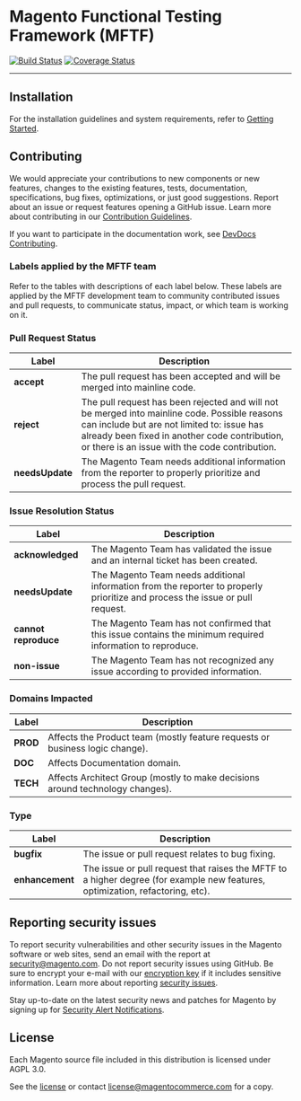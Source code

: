 # Magento Functional Testing Framework (MFTF)

[![Build Status](https://travis-ci.org/magento/magento2-functional-testing-framework.svg?branch=develop)](https://travis-ci.org/magento/magento2-functional-testing-framework) [![Coverage Status](https://coveralls.io/repos/github/magento/magento2-functional-testing-framework/badge.svg?branch=develop)](https://coveralls.io/github/magento/magento2-functional-testing-framework)

----

## Installation

For the installation guidelines and system requirements, refer to [Getting Started][].

## Contributing

We would appreciate your contributions to new components or new features, changes to the existing features, tests, documentation, specifications, bug fixes, optimizations, or just good suggestions.
Report about an issue or request features opening a GitHub issue.
Learn more about contributing in our [Contribution Guidelines][].

If you want to participate in the documentation work, see [DevDocs Contributing][].

### Labels applied by the MFTF team

Refer to the tables with descriptions of each label below.
These labels are applied by the MFTF development team to community contributed issues and pull requests, to communicate status, impact, or which team is working on it.

### Pull Request Status

| Label           | Description                                                                                                                                                                                                                                    |
| --------------- | ---------------------------------------------------------------------------------------------------------------------------------------------------------------------------------------------------------------------------------------------- |
| **accept**      | The pull request has been accepted and will be merged into mainline code.                                                                                                                                                                      |
| **reject**      | The pull request has been rejected and will not be merged into mainline code. Possible reasons can include but are not limited to: issue has already been fixed in another code contribution, or there is an issue with the code contribution. |
| **needsUpdate** | The Magento Team needs additional information from the reporter to properly prioritize and process the pull request.                                                                                                                           |

### Issue Resolution Status

| Label                | Description                                                                                                                   |
| -------------------- | ----------------------------------------------------------------------------------------------------------------------------- |
| **acknowledged**     | The Magento Team has validated the issue and an internal ticket has been created.                                             |
| **needsUpdate**      | The Magento Team needs additional information from the reporter to properly prioritize and process the issue or pull request. |
| **cannot reproduce** | The Magento Team has not confirmed that this issue contains the minimum required information to reproduce.                    |
| **non-issue**        | The Magento Team has not recognized any issue according to provided information.                                              |

### Domains Impacted

| Label    | Description                                                                   |
| -------- | ----------------------------------------------------------------------------- |
| **PROD** | Affects the Product team (mostly feature requests or business logic change).  |
| **DOC**  | Affects Documentation domain.                                                 |
| **TECH** | Affects Architect Group (mostly to make decisions around technology changes). |

### Type

| Label           | Description                                                                                                                   |
| --------------- | ----------------------------------------------------------------------------------------------------------------------------- |
| **bugfix**      | The issue or pull request relates to bug fixing.                                                                              |
| **enhancement** | The issue or pull request that raises the MFTF to a higher degree (for example new features, optimization, refactoring, etc). |

## Reporting security issues

To report security vulnerabilities and other security issues in the Magento software or web sites, send an email with the report at [security@magento.com][].
Do not report security issues using GitHub.
Be sure to encrypt your e-mail with our [encryption key][] if it includes sensitive information.
Learn more about reporting [security issues][].

Stay up-to-date on the latest security news and patches for Magento by signing up for [Security Alert Notifications][].

## License

Each Magento source file included in this distribution is licensed under AGPL 3.0.

See the [license][] or contact [license@magentocommerce.com][] for a copy.

<!-- Link Definitions -->
[Getting Started]: docs/getting-started.md
[Contribution Guidelines]: .github/CONTRIBUTING.md
[DevDocs Contributing]: https://github.com/magento/devdocs/blob/master/.github/CONTRIBUTING.md
[security@magento.com]: mailto:security@magento.com
[encryption key]: https://info2.magento.com/rs/magentoenterprise/images/security_at_magento.asc
[security issues]: https://magento.com/security/reporting-magento-security-issue
[Security Alert Notifications]: https://magento.com/security/sign-up
[license]: LICENSE_AGPL3.txt
[license@magentocommerce.com]: mailto:license@magentocommerce.com
